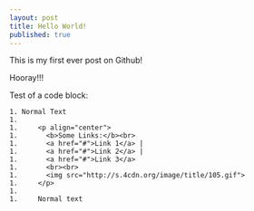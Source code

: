 ```yaml
---
layout: post
title: Hello World!
published: true
---
```

This is my first ever post on Github! 

Hooray!!!


Test of a code block:


    1. Normal Text
    1. 
    1.     <p align="center">
    1.       <b>Some Links:</b><br>
    1.       <a href="#">Link 1</a> |
    1.       <a href="#">Link 2</a> |
    1.       <a href="#">Link 3</a>
    1.       <br><br>
    1.       <img src="http://s.4cdn.org/image/title/105.gif">
    1.     </p>
    1. 
    1.     Normal text


